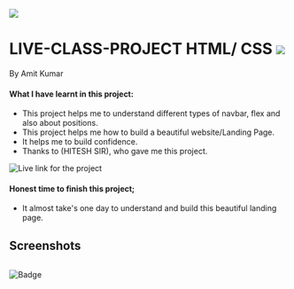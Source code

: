 

![]("")
# LIVE-CLASS-PROJECT HTML/ CSS ![]("")
By Amit Kumar

#### What I have learnt in this project:
- This project helps me to understand different types of navbar, flex and also about positions.
- This project helps me how to build a beautiful website/Landing Page.
- It helps me to build confidence.
- Thanks to (HITESH SIR), who gave me this project.

![Live link for the project]()
#### Honest time to finish this project;
- It almost take's one day to understand and build this beautiful landing page.
 ## Screenshots
 ![]()
 












![Badge](https://img.shields.io/badge/Project---01-orange)






